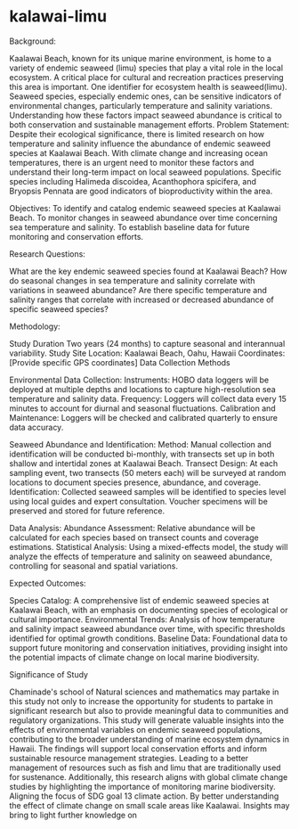 # kalawai-limu
Background:

Kaalawai Beach, known for its unique marine environment, is home to a variety of endemic seaweed (limu) species that play a vital role in the local ecosystem. A critical place for cultural and recreation practices preserving this area is important. One identifier for ecosystem health is seaweed(limu). Seaweed species, especially endemic ones, can be sensitive indicators of environmental changes, particularly temperature and salinity variations. Understanding how these factors impact seaweed abundance is critical to both conservation and sustainable management efforts. 
Problem Statement:
Despite their ecological significance, there is limited research on how temperature and salinity influence the abundance of endemic seaweed species at Kaalawai Beach. With climate change and increasing ocean temperatures, there is an urgent need to monitor these factors and understand their long-term impact on local seaweed populations. Specific species including Halimeda discoidea, Acanthophora spicifera, and Bryopsis Pennata are good indicators of bioproductivity within the area. 

Objectives:
To identify and catalog endemic seaweed species at Kaalawai Beach.
To monitor changes in seaweed abundance over time concerning sea temperature and salinity.
To establish baseline data for future monitoring and conservation efforts.

Research Questions:

What are the key endemic seaweed species found at Kaalawai Beach?
How do seasonal changes in sea temperature and salinity correlate with variations in seaweed abundance?
Are there specific temperature and salinity ranges that correlate with increased or decreased abundance of specific seaweed species?

Methodology:

Study Duration
Two years (24 months) to capture seasonal and interannual variability.
Study Site
Location: Kaalawai Beach, Oahu, Hawaii
Coordinates: [Provide specific GPS coordinates]
Data Collection Methods

Environmental Data Collection:
Instruments: HOBO data loggers will be deployed at multiple depths and locations to capture high-resolution sea temperature and salinity data.
Frequency: Loggers will collect data every 15 minutes to account for diurnal and seasonal fluctuations.
Calibration and Maintenance: Loggers will be checked and calibrated quarterly to ensure data accuracy.

Seaweed Abundance and Identification:
Method: Manual collection and identification will be conducted bi-monthly, with transects set up in both shallow and intertidal zones at Kaalawai Beach.
Transect Design: At each sampling event, two transects (50 meters each) will be surveyed at random locations to document species presence, abundance, and coverage.
Identification: Collected seaweed samples will be identified to species level using local guides and expert consultation. Voucher specimens will be preserved and stored for future reference.

Data Analysis:
Abundance Assessment: Relative abundance will be calculated for each species based on transect counts and coverage estimations.
Statistical Analysis: Using a mixed-effects model, the study will analyze the effects of temperature and salinity on seaweed abundance, controlling for seasonal and spatial variations.

Expected Outcomes:

Species Catalog: A comprehensive list of endemic seaweed species at Kaalawai Beach, with an emphasis on documenting species of ecological or cultural importance.
Environmental Trends: Analysis of how temperature and salinity impact seaweed abundance over time, with specific thresholds identified for optimal growth conditions.
Baseline Data: Foundational data to support future monitoring and conservation initiatives, providing insight into the potential impacts of climate change on local marine biodiversity.

Significance of Study


Chaminade's school of Natural sciences and mathematics may partake in this study not only to increase the opportunity for students to partake in significant research but also to provide meaningful data to communities and regulatory organizations. This study will generate valuable insights into the effects of environmental variables on endemic seaweed populations, contributing to the broader understanding of marine ecosystem dynamics in Hawaii. The findings will support local conservation efforts and inform sustainable resource management strategies. Leading to a better management of resources such as fish and limu that are traditionally used for sustenance. Additionally, this research aligns with global climate change studies by highlighting the importance of monitoring marine biodiversity. Aligning the focus of SDG goal 13 climate action. By better understanding the effect of climate change on small scale areas like Kaalawai. Insights may bring to light further knowledge on 
